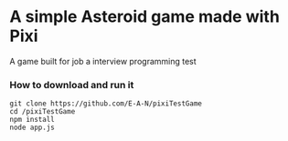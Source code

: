 # A simple Asteroid game made with Pixi

A game built for job a interview programming test

### How to download and run it

   ```
   git clone https://github.com/E-A-N/pixiTestGame
   cd /pixiTestGame
   npm install
   node app.js
   ```
